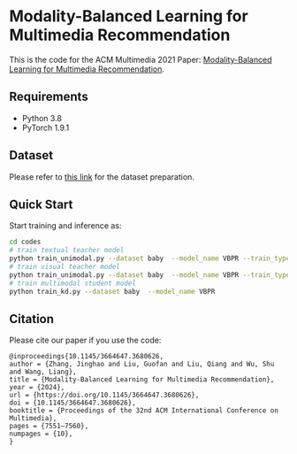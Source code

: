 # Modality-Balanced Learning for Multimedia Recommendation
This is the code for the ACM Multimedia 2021 Paper: [Modality-Balanced Learning for Multimedia Recommendation](https://dl.acm.org/doi/10.1145/3664647.3680626).

## Requirements
- Python 3.8
- PyTorch 1.9.1

## Dataset
Please refer to [this link](https://github.com/CRIPAC-DIG/LATTICE/blob/main/README.md#dataset-preparation) for the dataset preparation.

## Quick Start
Start training and inference as:
```bash
cd codes
# train textual teacher model
python train_unimodal.py --dataset baby  --model_name VBPR --train_type 2 --save_model 1
# train visual teacher model
python train_unimodal.py --dataset baby  --model_name VBPR --train_type 3 --save_model 1
# train multimodal student model
python train_kd.py --dataset baby  --model_name VBPR  
```

## Citation

Please cite our paper if you use the code:

```
@inproceedings{10.1145/3664647.3680626,
author = {Zhang, Jinghao and Liu, Guofan and Liu, Qiang and Wu, Shu and Wang, Liang},
title = {Modality-Balanced Learning for Multimedia Recommendation},
year = {2024},
url = {https://doi.org/10.1145/3664647.3680626},
doi = {10.1145/3664647.3680626},
booktitle = {Proceedings of the 32nd ACM International Conference on Multimedia},
pages = {7551–7560},
numpages = {10},
}
```